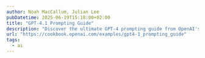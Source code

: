 ```yaml
---
author: Noah MacCallum, Julian Lee
pubDatetime: 2025-06-19T15:18:00+02:00
title: "GPT-4.1 Prompting Guide"
description: "Discover the ultimate GPT-4 prompting guide from OpenAI's Cookbook! Learn expert techniques, best practices, and practical examples to maximize AI performance. Perfect for developers and tech enthusiasts."
url: "https://cookbook.openai.com/examples/gpt4-1_prompting_guide"
tags:
  - ai
---
```

